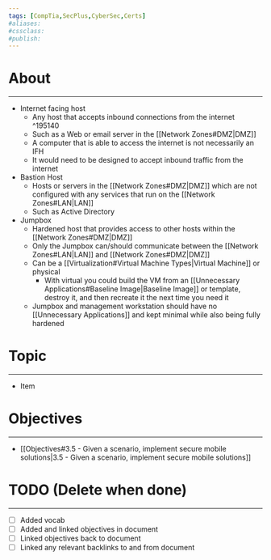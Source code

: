 ```yaml
---
tags: [CompTia,SecPlus,CyberSec,Certs]
#aliases:
#cssclass:
#publish:
---
```


# About
---
- Internet facing host
	- Any host that accepts inbound connections from the internet ^195140
	- Such as a Web or email server in the [[Network Zones#DMZ|DMZ]]
	- A computer that is able to access the internet is not necessarily an IFH
	- It would need to be designed to accept inbound traffic from the internet
- Bastion Host
	- Hosts or servers in the [[Network Zones#DMZ|DMZ]] which are not configured with any services that run on the [[Network Zones#LAN|LAN]]
	- Such as Active Directory
- Jumpbox
	- Hardened host that provides access to other hosts within the [[Network Zones#DMZ|DMZ]]
	- Only the Jumpbox can/should communicate between the [[Network Zones#LAN|LAN]] and [[Network Zones#DMZ|DMZ]]
	- Can be a [[Virtualization#Virtual Machine Types|Virtual Machine]] or physical
		- With virtual you could build the VM from an [[Unnecessary Applications#Baseline Image|Baseline Image]] or template, destroy it, and then recreate it the next time you need it
	- Jumpbox and management workstation should have no [[Unnecessary Applications]] and kept minimal while also being fully hardened

# Topic
---
- Item

# Objectives
---
- [[Objectives#3.5 - Given a scenario, implement secure mobile solutions|3.5 - Given a scenario, implement secure mobile solutions]]

# TODO (Delete when done)
---
- [ ] Added vocab
- [ ] Added and linked objectives in document
- [ ] Linked objectives back to document
- [ ] Linked any relevant backlinks to and from document